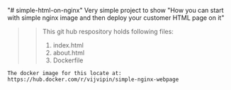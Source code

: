 "# simple-html-on-nginx" 
Very simple project to show "How you can start with simple nginx image and then deploy your customer HTML page on it"
>> This git hub respository holds following files: 
>> 1. index.html
>> 2. about.html
>> 3. Dockerfile

``` The docker image for this locate at: https://hub.docker.com/r/vijvipin/simple-nginx-webpage ```
